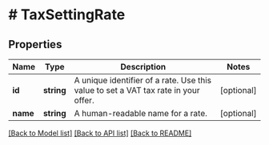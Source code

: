 # # TaxSettingRate

## Properties

Name | Type | Description | Notes
------------ | ------------- | ------------- | -------------
**id** | **string** | A unique identifier of a rate. Use this value to set a VAT tax rate in your offer. | [optional]
**name** | **string** | A human-readable name for a rate. | [optional]

[[Back to Model list]](../../README.md#models) [[Back to API list]](../../README.md#endpoints) [[Back to README]](../../README.md)
